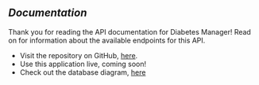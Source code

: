 
## _Documentation_

Thank you for reading the API documentation for Diabetes Manager! Read on for information about the available endpoints for this API. 

- Visit the repository on GitHub, [here](https://github.com/diabetes-manager).
- Use this application live, coming soon!
- Check out the database diagram, [here](https://dbdiagram.io/d/5cb4ae33f7c5bb70c72fa34f)

